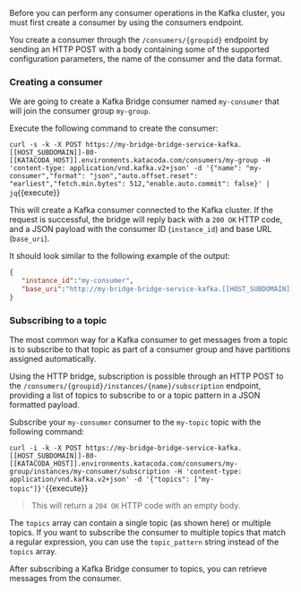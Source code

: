 Before you can perform any consumer operations in the Kafka cluster, you must first create a consumer by using the consumers endpoint.

You create a consumer through the `/consumers/{groupid}` endpoint by sending an HTTP POST with a body containing some of the supported configuration parameters, the name of the consumer and the data format.

### Creating a consumer

We are going to create a Kafka Bridge consumer named `my-consumer` that will join the consumer group `my-group`.

Execute the following command to create the consumer:

``curl -s -k -X POST https://my-bridge-bridge-service-kafka.[[HOST_SUBDOMAIN]]-80-[[KATACODA_HOST]].environments.katacoda.com/consumers/my-group -H 'content-type: application/vnd.kafka.v2+json' -d '{"name": "my-consumer","format": "json","auto.offset.reset": "earliest","fetch.min.bytes": 512,"enable.auto.commit": false}' | jq``{{execute}}

This will create a Kafka consumer connected to the Kafka cluster. If the request is successful, the bridge will reply back with a `200 OK` HTTP code, and a JSON payload with the consumer ID (`instance_id`) and base URL (`base_uri`).

It should look similar to the following example of the output:

```json
{
   "instance_id":"my-consumer",
   "base_uri":"http://my-bridge-bridge-service-kafka.[[HOST_SUBDOMAIN]]-80-[[KATACODA_HOST]].environments.katacoda.com/consumers/my-group/instances/my-consumer"
}
```

### Subscribing to a topic

The most common way for a Kafka consumer to get messages from a topic is to subscribe to that topic as part of a consumer group and have partitions assigned automatically.

Using the HTTP bridge, subscription is possible through an HTTP POST to the `/consumers/{groupid}/instances/{name}/subscription` endpoint, providing a list of topics to subscribe to or a topic pattern in a JSON formatted payload.

Subscribe your `my-consumer` consumer to the `my-topic` topic with the following command:

``curl -i -k -X POST https://my-bridge-bridge-service-kafka.[[HOST_SUBDOMAIN]]-80-[[KATACODA_HOST]].environments.katacoda.com/consumers/my-group/instances/my-consumer/subscription -H 'content-type: application/vnd.kafka.v2+json' -d '{"topics": ["my-topic"]}'``{{execute}}

>This will return a `204 OK` HTTP code with an empty body.

The `topics` array can contain a single topic (as shown here) or multiple topics. If you want to subscribe the consumer to multiple topics that match a regular expression, you can use the `topic_pattern` string instead of the `topics` array.

After subscribing a Kafka Bridge consumer to topics, you can retrieve messages from the consumer.
